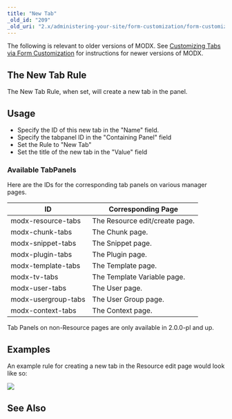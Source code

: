 ```yaml
---
title: "New Tab"
_old_id: "209"
_old_uri: "2.x/administering-your-site/form-customization/form-customization-rules/new-tab"
---
```


 The following is relevant to older versions of MODX. See [Customizing Tabs via Form Customization](building-sites/client-proofing/form-customization/tabs#CustomizingTabsviaFormCustomization-AddingNewTabs) for instructions for newer versions of MODX.

## The New Tab Rule

 The New Tab Rule, when set, will create a new tab in the panel.

## Usage

- Specify the ID of this new tab in the "Name" field.
- Specify the tabpanel ID in the "Containing Panel" field
- Set the Rule to "New Tab"
- Set the title of the new tab in the "Value" field

### Available TabPanels

 Here are the IDs for the corresponding tab panels on various manager pages.

| ID                  | Corresponding Page             |
| ------------------- | ------------------------------ |
| modx-resource-tabs  | The Resource edit/create page. |
| modx-chunk-tabs     | The Chunk page.                |
| modx-snippet-tabs   | The Snippet page.              |
| modx-plugin-tabs    | The Plugin page.               |
| modx-template-tabs  | The Template page.             |
| modx-tv-tabs        | The Template Variable page.    |
| modx-user-tabs      | The User page.                 |
| modx-usergroup-tabs | The User Group page.           |
| modx-context-tabs   | The Context page.              |

 Tab Panels on non-Resource pages are only available in 2.0.0-pl and up.

## Examples

 An example rule for creating a new tab in the Resource edit page would look like so:

 ![](download/attachments/18678099/rule-tabNew.png?version=1&modificationDate=1279290789000)

## See Also
